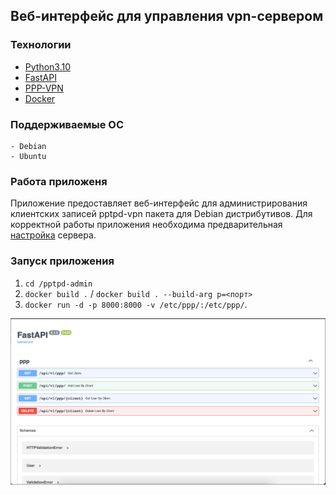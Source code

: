 ## Веб-интерфейс для управления vpn-сервером
###  Технологии
- [Python3.10](https://www.python.org/downloads/ "Python3.10")
- [FastAPI](https://fastapi.tiangolo.com "FastAPI")
- [PPP-VPN](https://packages.debian.org/bullseye/pptpd "ppp-vpn")
- [Docker](https://docs.docker.com/engine/install/debian/ "Docker")

### Поддерживаемые ОС
	- Debian
	- Ubuntu

### Работа приложеня 
Приложение предоставляет веб-интерфейс для администрирования клиентских записей pptpd-vpn пакета для Debian дистрибутивов. Для корректной работы приложения необходима предварительная [настройка](/docs/configure_server.md) сервера. 

### Запуск приложения
1. ```cd /pptpd-admin```
2. ```docker build .``` /  ```docker build . --build-arg p=<порт>``` 
3. ```docker run -d -p 8000:8000 -v /etc/ppp/:/etc/ppp/```.

![веб-интерфейс](/docs/front.png)


